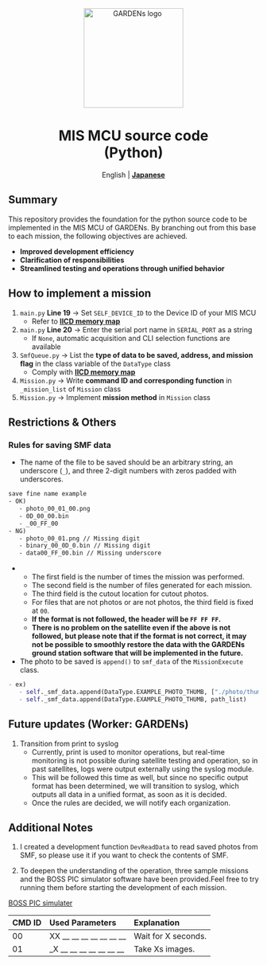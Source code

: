 <div align="center">
<img src="https://github.com/user-attachments/assets/099b80dd-a6a5-4a14-940f-06401dadf024" width="200" alt="GARDENs logo" />
<h1>MIS MCU source code<br>(Python)</h1>

English | [**Japanese**](https://github.com/CIT-GARDENs-Organization/MIS_MCU_source/blob/main/docs/README.jp.md)
</div>

## Summary 
This repository provides the foundation for the python source code to be implemented in the MIS MCU of GARDENs.
By branching out from this base to each mission, the following objectives are achieved.

- **Improved development efficiency**  
- **Clarification of responsibilities**  
- **Streamlined testing and operations through unified behavior**  


## How to implement a mission
1. `main.py` **Line 19** → Set `SELF_DEVICE_ID` to the Device ID of your MIS MCU
   - Refer to [**IICD memory map**](https://github.com/CIT-GARDENs-Organization/MIS_MCU_source/blob/main/docs/memory_map.png)
2. `main.py` **Line 20** → Enter the serial port name in `SERIAL_PORT` as a string
   - If `None`, automatic acquisition and CLI selection functions are available
3. `SmfQueue.py` → List the **type of data to be saved, address, and mission flag** in the class variable of the `DataType` class
   - Comply with [**IICD memory map**](https://github.com/CIT-GARDENs-Organization/MIS_MCU_source/blob/main/docs/memory_map.png)
4. `Mission.py` → Write **command ID and corresponding function** in `_mission_list` of `Mission` class
5. `Mission.py` → Implement **mission method** in `Mission` class

## Restrictions & Others
### **Rules for saving SMF data**
- The name of the file to be saved should be an arbitrary string, an underscore (`_`), and three 2-digit numbers with zeros padded with underscores.

``` txt
save fine name example
- OK)
   - photo_00_01_00.png
   - 0D_00_00.bin
   - _00_FF_00
- NG)
   - photo_00_01.png // Missing digit
   - binary_00_0D_0.bin // Missing digit
   - data00_FF_00.bin // Missing underscore
```
- 
   - The first field is the number of times the mission was performed.
   - The second field is the number of files generated for each mission.
   - The third field is the cutout location for cutout photos.
   - For files that are not photos or are not photos, the third field is fixed at `00`.
   - **If the format is not followed, the header will be `FF FF FF`.**
   - **There is no problem on the satellite even if the above is not followed, but please note that if the format is not correct, it may not be possible to smoothly restore the data with the GARDENs ground station software that will be implemented in the future.**
- The photo to be saved is `append()` to `smf_data` of the `MissionExecute` class.
```py
- ex)
   - self._smf_data.append(DataType.EXAMPLE_PHOTO_THUMB, ["./photo/thumb/0.png", "./photo/thumb/1.png"])
   - self._smf_data.append(DataType.EXAMPLE_PHOTO_THUMB, path_list)
```


## Future updates (Worker: GARDENs)
1. Transition from print to syslog
   - Currently, print is used to monitor operations, but real-time monitoring is not possible during satellite testing and operation, so in past satellites, logs were output externally using the syslog module.
   - This will be followed this time as well, but since no specific output format has been determined, we will transition to syslog, which outputs all data in a unified format, as soon as it is decided.
   - Once the rules are decided, we will notify each organization.


## Additional Notes
1. I created a development function `DevReadData` to read saved photos from SMF, so please use it if you want to check the contents of SMF.

2. To deepen the understanding of the operation, three sample missions and the BOSS PIC simulator software have been provided.Feel free to try running them before starting the development of each mission.

[BOSS PIC simulater](https://github.com/CIT-GARDENs-Organization/BOSS_PIC_simulator)

| CMD ID     | Used Parameters         | Explanation                                                                                |
|:-----------|:------------            |:------------                                                                               |
| 00         | XX __ __ __ __ __ __ __ | Wait for X seconds.                                                                        |
| 01         | _X __ __ __ __ __ __ __ | Take Xs images.                                                                   |